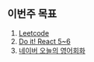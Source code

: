 ## 이번주 목표

1. [Leetcode](leetcode.md)
2. [Do it! React 5~6](doit.md)
3. [네이버 오늘의 영어회화](naver-en.md)
